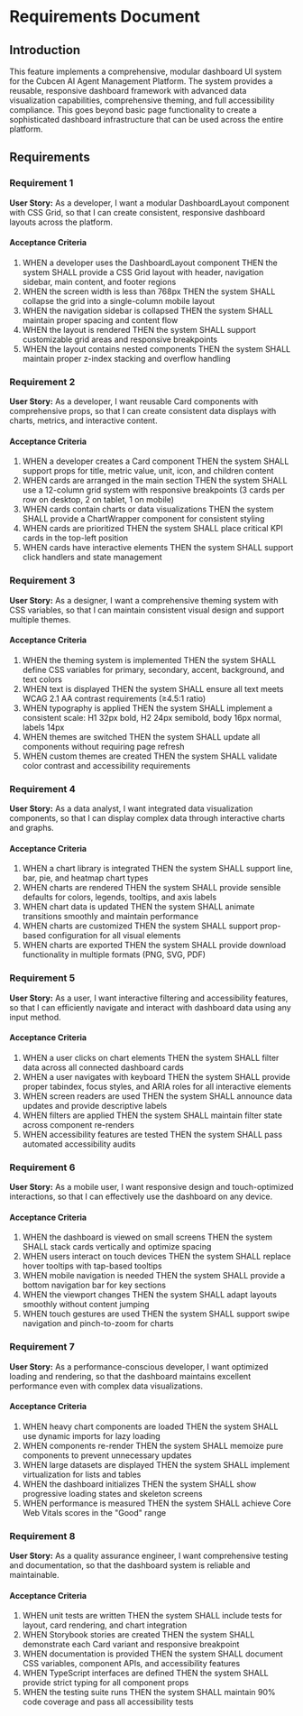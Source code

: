 # Requirements Document

## Introduction

This feature implements a comprehensive, modular dashboard UI system for the Cubcen AI Agent Management Platform. The system provides a reusable, responsive dashboard framework with advanced data visualization capabilities, comprehensive theming, and full accessibility compliance. This goes beyond basic page functionality to create a sophisticated dashboard infrastructure that can be used across the entire platform.

## Requirements

### Requirement 1

**User Story:** As a developer, I want a modular DashboardLayout component with CSS Grid, so that I can create consistent, responsive dashboard layouts across the platform.

#### Acceptance Criteria

1. WHEN a developer uses the DashboardLayout component THEN the system SHALL provide a CSS Grid layout with header, navigation sidebar, main content, and footer regions
2. WHEN the screen width is less than 768px THEN the system SHALL collapse the grid into a single-column mobile layout
3. WHEN the navigation sidebar is collapsed THEN the system SHALL maintain proper spacing and content flow
4. WHEN the layout is rendered THEN the system SHALL support customizable grid areas and responsive breakpoints
5. WHEN the layout contains nested components THEN the system SHALL maintain proper z-index stacking and overflow handling

### Requirement 2

**User Story:** As a developer, I want reusable Card components with comprehensive props, so that I can create consistent data displays with charts, metrics, and interactive content.

#### Acceptance Criteria

1. WHEN a developer creates a Card component THEN the system SHALL support props for title, metric value, unit, icon, and children content
2. WHEN cards are arranged in the main section THEN the system SHALL use a 12-column grid system with responsive breakpoints (3 cards per row on desktop, 2 on tablet, 1 on mobile)
3. WHEN cards contain charts or data visualizations THEN the system SHALL provide a ChartWrapper component for consistent styling
4. WHEN cards are prioritized THEN the system SHALL place critical KPI cards in the top-left position
5. WHEN cards have interactive elements THEN the system SHALL support click handlers and state management

### Requirement 3

**User Story:** As a designer, I want a comprehensive theming system with CSS variables, so that I can maintain consistent visual design and support multiple themes.

#### Acceptance Criteria

1. WHEN the theming system is implemented THEN the system SHALL define CSS variables for primary, secondary, accent, background, and text colors
2. WHEN text is displayed THEN the system SHALL ensure all text meets WCAG 2.1 AA contrast requirements (≥4.5:1 ratio)
3. WHEN typography is applied THEN the system SHALL implement a consistent scale: H1 32px bold, H2 24px semibold, body 16px normal, labels 14px
4. WHEN themes are switched THEN the system SHALL update all components without requiring page refresh
5. WHEN custom themes are created THEN the system SHALL validate color contrast and accessibility requirements

### Requirement 4

**User Story:** As a data analyst, I want integrated data visualization components, so that I can display complex data through interactive charts and graphs.

#### Acceptance Criteria

1. WHEN a chart library is integrated THEN the system SHALL support line, bar, pie, and heatmap chart types
2. WHEN charts are rendered THEN the system SHALL provide sensible defaults for colors, legends, tooltips, and axis labels
3. WHEN chart data is updated THEN the system SHALL animate transitions smoothly and maintain performance
4. WHEN charts are customized THEN the system SHALL support prop-based configuration for all visual elements
5. WHEN charts are exported THEN the system SHALL provide download functionality in multiple formats (PNG, SVG, PDF)

### Requirement 5

**User Story:** As a user, I want interactive filtering and accessibility features, so that I can efficiently navigate and interact with dashboard data using any input method.

#### Acceptance Criteria

1. WHEN a user clicks on chart elements THEN the system SHALL filter data across all connected dashboard cards
2. WHEN a user navigates with keyboard THEN the system SHALL provide proper tabindex, focus styles, and ARIA roles for all interactive elements
3. WHEN screen readers are used THEN the system SHALL announce data updates and provide descriptive labels
4. WHEN filters are applied THEN the system SHALL maintain filter state across component re-renders
5. WHEN accessibility features are tested THEN the system SHALL pass automated accessibility audits

### Requirement 6

**User Story:** As a mobile user, I want responsive design and touch-optimized interactions, so that I can effectively use the dashboard on any device.

#### Acceptance Criteria

1. WHEN the dashboard is viewed on small screens THEN the system SHALL stack cards vertically and optimize spacing
2. WHEN users interact on touch devices THEN the system SHALL replace hover tooltips with tap-based tooltips
3. WHEN mobile navigation is needed THEN the system SHALL provide a bottom navigation bar for key sections
4. WHEN the viewport changes THEN the system SHALL adapt layouts smoothly without content jumping
5. WHEN touch gestures are used THEN the system SHALL support swipe navigation and pinch-to-zoom for charts

### Requirement 7

**User Story:** As a performance-conscious developer, I want optimized loading and rendering, so that the dashboard maintains excellent performance even with complex data visualizations.

#### Acceptance Criteria

1. WHEN heavy chart components are loaded THEN the system SHALL use dynamic imports for lazy loading
2. WHEN components re-render THEN the system SHALL memoize pure components to prevent unnecessary updates
3. WHEN large datasets are displayed THEN the system SHALL implement virtualization for lists and tables
4. WHEN the dashboard initializes THEN the system SHALL show progressive loading states and skeleton screens
5. WHEN performance is measured THEN the system SHALL achieve Core Web Vitals scores in the "Good" range

### Requirement 8

**User Story:** As a quality assurance engineer, I want comprehensive testing and documentation, so that the dashboard system is reliable and maintainable.

#### Acceptance Criteria

1. WHEN unit tests are written THEN the system SHALL include tests for layout, card rendering, and chart integration
2. WHEN Storybook stories are created THEN the system SHALL demonstrate each Card variant and responsive breakpoint
3. WHEN documentation is provided THEN the system SHALL document CSS variables, component APIs, and accessibility features
4. WHEN TypeScript interfaces are defined THEN the system SHALL provide strict typing for all component props
5. WHEN the testing suite runs THEN the system SHALL maintain 90% code coverage and pass all accessibility tests